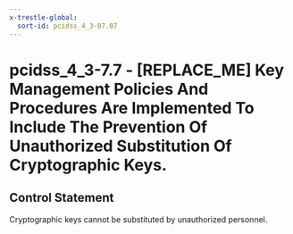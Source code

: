 ```yaml
---
x-trestle-global:
  sort-id: pcidss_4_3-07.07
---
```


# pcidss_4_3-7.7 - \[REPLACE_ME\] Key Management Policies And Procedures Are Implemented To Include The Prevention Of Unauthorized Substitution Of Cryptographic Keys.

## Control Statement

Cryptographic keys cannot be substituted by unauthorized personnel.
